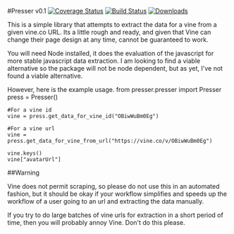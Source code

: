 #Presser v0.1
[![Coverage Status](https://coveralls.io/repos/ladyrassilon/presser/badge.png?branch=master)](https://coveralls.io/r/ladyrassilon/presser?branch=develop)
[![Build Status](https://travis-ci.org/ladyrassilon/presser.svg?branch=master)](https://travis-ci.org/ladyrassilon/presser)
[![Downloads](https://pypip.in/download/Presser/badge.svg)](https://pypi.python.org/pypi/Presser/)

This is a simple library that attempts to extract the data for a vine from a given vine.co URL. Its a little rough and ready, and given that Vine can change their page design at any time, cannot be guaranteed to work.

You will need Node installed, it does the evaluation of the javascript for more stable javascript data extraction. I am looking to find a viable alternative so the package will not be node dependent, but as yet, I've not found a viable alternative.

However, here is the example usage.
    from presser.presser import Presser
    press = Presser()

    #For a vine id
    vine = press.get_data_for_vine_id("OBiwWuBm0Eg")

    #For a vine url
    vine = press.get_data_for_vine_from_url("https://vine.co/v/OBiwWuBm0Eg")

    vine.keys()
    vine["avatarUrl"]

##Warning

Vine does not permit scraping, so please do not use this in an automated fashion, but it should be okay if your workflow simplifies and speeds up the workflow of a user going to an url and extracting the data manually. 

If you try to do large batches of vine urls for extraction in a short period of time, then you will probably annoy Vine. Don't do this please.